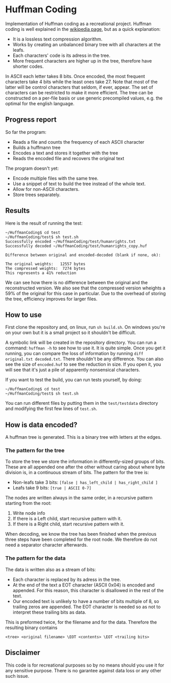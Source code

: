 # Huffman Coding

Implementation of Huffman coding as a recreational project. Huffman coding is well explained in the [wikipedia page](https://en.wikipedia.org/wiki/Huffman_coding), but as a quick explanation:
- It is a lossless text compression algorithm.
- Works by creating an unbalanced binary tree with all characters at the leafs.
- Each characters' code is its adress in the tree.
- More frequent characters are higher up in the tree, therefore have shorter codes.

In ASCII each letter takes 8 bits. Once encoded, the most frequent characters take 4 bits while the least ones take 27. Note that most of the latter will be control characters that seldom, if ever, appear. The set of characters can be restricted to make it more efficient. The tree can be constructed on a per-file basis or use generic precompiled values, e.g. the optimal for the english language.

## Progress report
So far the program:
- Reads a file and counts the frequency of each ASCII character
- Builds a huffmann tree
- Encodes a text and stores it together with the tree
- Reads the encoded file and recovers the original text

The program doesn't yet:
- Encode multiple files with the same tree.
- Use a snippet of text to build the tree instead of the whole text.
- Allow for non-ASCII characters.
- Store trees separately.

## Results
Here is the result of running the test:
```
~/HuffmanCoding$ cd test
~/HuffmanCoding/test$ sh test.sh 
Successfully encoded ~/HuffmanCoding/test/humanrights.txt
Successfully decoded ~/HuffmanCoding/test/humanrights_copy.huf

Difference between original and encoded-decoded (blank if none, ok):

The original weights:   12557 bytes
The compressed weights:  7274 bytes
This represents a 41% reduction
```
We can see how there is no difference between the original and the reconstructed version. We also see that the compressed version wheights a 59% of the original for this case in particular. Due to the overhead of storing the tree, efficiency improves for larger files.

## How to use
First clone the repository and, on linux, run `sh build.sh`. On windows you're on your own but it is a small project so it shouldn't be difficult.

A symbolic link will be created in the repository directory. You can run a command: `huffman -h` to see how to use it. It is quite simple. Once you get it running, you can compare the loss of information by running `diff original.txt decoded.txt`. There shouldn't be any difference. You can also see the size of `encoded.huf` to see the reduction in size. If you open it, you will see that it's just a pile of apparently nonsensical characters.

If you want to test the build, you can run tests yourself, by doing:
```
~/HuffmanCoding$ cd test
~/HuffmanCoding/test$ sh test.sh 
```
You can run different files by putting them in the `test/testdata` directory and modifying the first few lines of `test.sh`.

## How is data encoded?
A huffman tree is generated. This is a binary tree with letters at the edges. 

### The pattern for the tree
To store the tree we store the information in differently-sized groups of bits. These are all appended one after the other without caring about where byte division is, in a continuous stream of bits. The pattern for the tree is:

- Non-leafs take 3 bits: `[false | has_left_child | has_right_child ]`
- Leafs take 9 bits: `[true | ASCII 0-7]`

The nodes are written always in the same order, in a recursive pattern starting from the root:
1. Write node info
2. If there is a Left child, start recursive pattern with it.
3. If there is a Right child, start recursive pattern with it.

When decoding, we know the tree has been finished when the previous three steps have been completed for the root node. We therefore do not need a separator character afterwards.

### The pattern for the data
The data is written also as a stream of bits:
- Each character is replaced by its adress in the tree.
- At the end of the text a EOT character (ASCII 0x04) is encoded and appended. For this reason, this character is disallowed in the rest of the text.
- Our encoded text is unlikely to have a number of bits multiple of 8, so trailing zeros are appended. The EOT character is needed so as not to interpret these trailing bits as data.

This is preformed twice, for the filename and for the data. Therefore the resulting binary contains

`<tree> <original filename> \EOT <contents> \EOT <trailing bits>`

## Disclaimer
This code is for recreational purposes so by no means should you use it for any sensitive purpose. There is no garantee against data loss or any other such issue.
